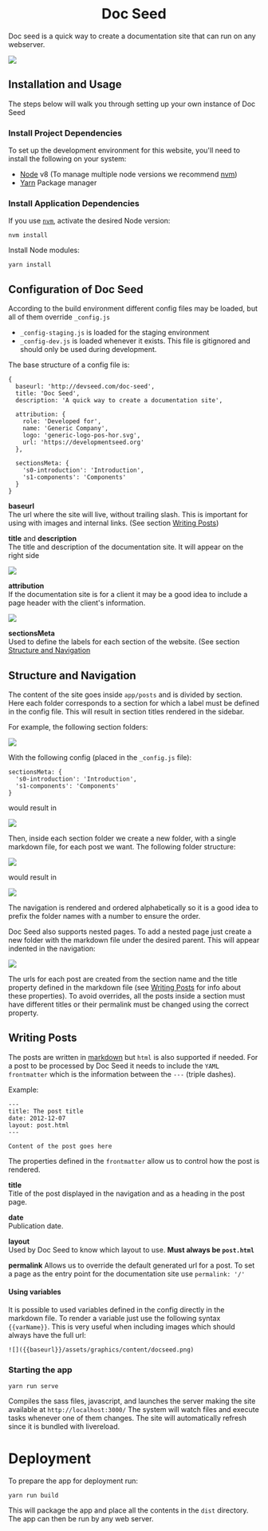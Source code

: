 <h1 align="center">Doc Seed</h1>

Doc seed is a quick way to create a documentation site that can run on any webserver.

![](docs/graphics/docseed.png)

## Installation and Usage

The steps below will walk you through setting up your own instance of Doc Seed

### Install Project Dependencies
To set up the development environment for this website, you'll need to install the following on your system:

- [Node](http://nodejs.org/) v8 (To manage multiple node versions we recommend [nvm](https://github.com/creationix/nvm))
- [Yarn](https://yarnpkg.com/) Package manager

### Install Application Dependencies

If you use [`nvm`](https://github.com/creationix/nvm), activate the desired Node version:

```
nvm install
```

Install Node modules:

```
yarn install
```

## Configuration of Doc Seed
According to the build environment different config files may be loaded, but all of them override `_config.js`

- `_config-staging.js` is loaded for the staging environment
- `_config-dev.js` is loaded whenever it exists. This file is gitignored and should only be used during development.

The base structure of a config file is:
```
{
  baseurl: 'http://devseed.com/doc-seed',
  title: 'Doc Seed',
  description: 'A quick way to create a documentation site',

  attribution: {
    role: 'Developed for',
    name: 'Generic Company',
    logo: 'generic-logo-pos-hor.svg',
    url: 'https://developmentseed.org'
  },

  sectionsMeta: {
    's0-introduction': 'Introduction',
    's1-components': 'Components'
  }
}
```

**baseurl**  
The url where the site will live, without trailing slash. This is important for using with images and internal links. (See section [Writing Posts](#writing-posts))

**title** and **description**  
The title and description of the documentation site. It will appear on the right side

![](docs/graphics/docseed-title.png)

**attribution**  
If the documentation site is for a client it may be a good idea to include a page header with the client's information.

![](docs/graphics/docseed-header.png)

**sectionsMeta**  
Used to define the labels for each section of the website. (See section [Structure and Navigation](#structure-and-navigation)

## Structure and Navigation
The content of the site goes inside `app/posts` and is divided by section. Here each folder corresponds to a section for which a label must be defined in the config file.
This will result in section titles rendered in the sidebar.

For example, the following section folders:

![](docs/graphics/posts-folder-section.png)

With the following config (placed in the `_config.js` file):
```
sectionsMeta: {
  's0-introduction': 'Introduction',
  's1-components': 'Components'
}
```
would result in

![](docs/graphics/docseed-sections.png)

Then, inside each section folder we create a new folder, with a single markdown file, for each post we want.
The following folder structure:

![](docs/graphics/navigation-folders.png)

would result in

![](docs/graphics/navigation-structure.png)

The navigation is rendered and ordered alphabetically so it is a good idea to prefix the folder names with a number to ensure the order.

Doc Seed also supports nested pages. To add a nested page just create a new folder with the markdown file under the desired parent. This will appear indented in the navigation:

![](docs/graphics/navigation-nested.png)

The urls for each post are created from the section name and the title property defined in the markdown file (see [Writing Posts](#writing-posts) for info about these properties). To avoid overrides, all the posts inside a section must have different titles or their permalink must be changed using the correct property.

## Writing Posts
The posts are written in [markdown](https://daringfireball.net/projects/markdown/syntax) but `html` is also supported if needed.
For a post to be processed by Doc Seed it needs to include the `YAML frontmatter` which is the information between the `---` (triple dashes).

Example:
```
---
title: The post title
date: 2012-12-07
layout: post.html
---

Content of the post goes here
```

The properties defined in the `frontmatter` allow us to control how the post is rendered.

**title**  
Title of the post displayed in the navigation and as a heading in the post page.

**date**  
Publication date.

**layout**  
Used by Doc Seed to know which layout to use. **Must always be `post.html`**

**permalink**
Allows us to override the default generated url for a post. To set a page as the entry point for the documentation site use `permalink: '/'`

#### Using variables
It is possible to used variables defined in the config directly in the markdown file.
To render a variable just use the following syntax `{{varName}}`. This is very useful when including images which should always have the full url:
```
![]({{baseurl}}/assets/graphics/content/docseed.png)
```

### Starting the app

```
yarn run serve
```
Compiles the sass files, javascript, and launches the server making the site available at `http://localhost:3000/`
The system will watch files and execute tasks whenever one of them changes.
The site will automatically refresh since it is bundled with livereload.

# Deployment
To prepare the app for deployment run:

```
yarn run build
```
This will package the app and place all the contents in the `dist` directory.
The app can then be run by any web server.
